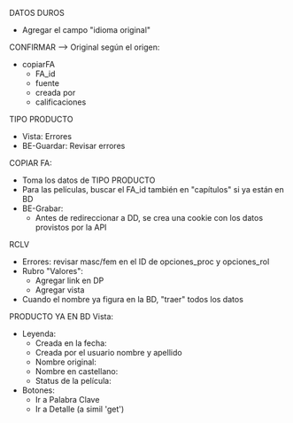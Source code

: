 DATOS DUROS
- Agregar el campo "idioma original"

CONFIRMAR --> Original según el origen:
- copiarFA
    - FA_id
    - fuente
    - creada por
    - calificaciones

TIPO PRODUCTO
- Vista: Errores
- BE-Guardar: Revisar errores

COPIAR FA: 
- Toma los datos de TIPO PRODUCTO
- Para las películas, buscar el FA_id también en "capítulos" si ya están en BD
- BE-Grabar:
   	- Antes de redireccionar a DD, se crea una cookie con los datos provistos por la API

RCLV
- Errores: revisar masc/fem en el ID de opciones_proc y opciones_rol
- Rubro "Valores":
    - Agregar link en DP
    - Agregar vista
- Cuando el nombre ya figura en la BD, "traer" todos los datos

PRODUCTO YA EN BD
Vista:
- Leyenda:
    - Creada en la fecha:
    - Creada por el usuario nombre y apellido
    - Nombre original:
    - Nombre en castellano:
    - Status de la película:
- Botones:
    - Ir a Palabra Clave
    - Ir a Detalle (a simil 'get')
